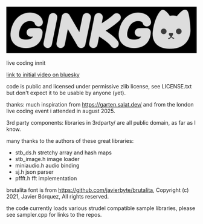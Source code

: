 ![Ginkgo Logo](assets/gingkologo.png)

live coding innit

[link to initial video on bluesky](https://bsky.app/profile/mmalex.bsky.social/post/3lzopol4hbc2c)

code is public and licensed under permissive zlib license, see LICENSE.txt
but don't expect it to be usable by anyone (yet).

thanks:
much inspiration from https://garten.salat.dev/ and from the london live coding event i attended in august 2025.

3rd party components: libraries in 3rdparty/ are all public domain, as far as I know.

many thanks to the authors of these great libraries:

* stb_ds.h stretchy array and hash maps
* stb_image.h image loader
* miniaudio.h audio binding 
* sj.h json parser
* pffft.h fft implementation

brutalita font is from https://github.com/javierbyte/brutalita, Copyright (c) 2021, Javier Bórquez, All rights reserved.

the code currently loads various strudel compatible sample libraries, please see sampler.cpp for links to the repos.



